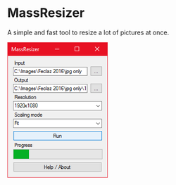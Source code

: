# MassResizer

A simple and fast tool to resize a lot of pictures at once.

![Screenshot](https://raw.githubusercontent.com/cafehaine/MassResizer/master/screenshot.png)